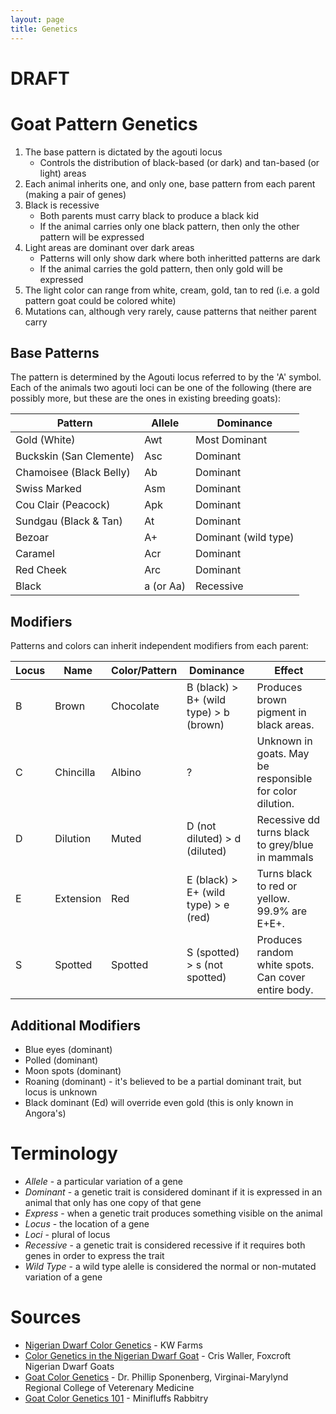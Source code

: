```yaml
---
layout: page
title: Genetics
---
```

# DRAFT

# Goat Pattern Genetics

1. The base pattern is dictated by the agouti locus
   - Controls the distribution of black-based (or dark) and tan-based (or light) areas
1. Each animal inherits one, and only one, base pattern from each parent (making a pair of genes)
1. Black is recessive
   - Both parents must carry black to produce a black kid
   - If the animal carries only one black pattern, then only the other pattern will be expressed
1. Light areas are dominant over dark areas
   - Patterns will only show dark where both inheritted patterns are dark
   - If the animal carries the gold pattern, then only gold will be expressed
1. The light color can range from white, cream, gold, tan to red (i.e. a gold pattern goat could be colored white)
1. Mutations can, although very rarely, cause patterns that neither parent carry

## Base Patterns

The pattern is determined by the Agouti locus referred to by the 'A' symbol. Each of the animals two agouti loci can be one of the following (there are possibly more, but these are the ones in existing breeding goats):

| Pattern                 | Allele | Dominance      |
| ---                     | ---    | ---            |
| Gold (White)            | Awt    | Most Dominant  |
| Buckskin (San Clemente) | Asc    | Dominant       |
| Chamoisee (Black Belly) | Ab     | Dominant       |
| Swiss Marked            | Asm    | Dominant       |
| Cou Clair (Peacock)     | Apk    | Dominant       |
| Sundgau (Black & Tan)   | At     | Dominant       |
| Bezoar                  | A+     | Dominant (wild type) |
| Caramel                 | Acr    | Dominant       |
| Red Cheek               | Arc    | Dominant       |
| Black                   | a (or Aa) | Recessive   |

## Modifiers

Patterns and colors can inherit independent modifiers from each parent:

| Locus | Name      | Color/Pattern | Dominance | Effect |
| ---   | ---       | ---           | ---       | ---    |
| B     | Brown     | Chocolate     | B (black) > B+ (wild type) > b (brown) | Produces brown pigment in black areas. |
| C     | Chincilla | Albino        | ?                                      | Unknown in goats. May be responsible for color dilution. |
| D     | Dilution  | Muted         | D (not diluted) > d (diluted)          | Recessive dd turns black to grey/blue in mammals |
| E     | Extension | Red           | E (black) > E+ (wild type) > e (red)   | Turns black to red or yellow. 99.9% are E+E+. |
| S     | Spotted   | Spotted       | S (spotted) > s (not spotted)          | Produces random white spots. Can cover entire body. |

## Additional Modifiers

* Blue eyes (dominant)
* Polled (dominant)
* Moon spots (dominant)
* Roaning (dominant) - it's believed to be a partial dominant trait, but locus is unknown
* Black dominant (Ed) will override even gold (this is only known in Angora's)

# Terminology

- _Allele_ - a particular variation of a gene
- _Dominant_ - a genetic trait is considered dominant if it is expressed in an animal that only has one copy of that gene
- _Express_ - when a genetic trait produces something visible on the animal
- _Locus_ - the location of a gene
- _Loci_ - plural of locus
- _Recessive_ - a genetic trait is considered recessive if it requires both genes in order to express the trait
- _Wild Type_ - a wild type alelle is considered the normal or non-mutated variation of a gene

# Sources

- [Nigerian Dwarf Color Genetics](http://www.nigeriandwarfcolors.com/nigerian-dwarf-color-genetics.html) - KW Farms
- [Color Genetics in the Nigerian Dwarf Goat](http://www.hasitall.com/genetics/) - Cris Waller, Foxcroft Nigerian Dwarf Goats
- [Goat Color Genetics](https://cpb-us-e1.wpmucdn.com/blogs.cornell.edu/dist/5/6103/files/2020/02/goat-color-genetics.pdf) - Dr. Phillip Sponenberg, Virginai-Marylynd Regional College of Veterenary Medicine
- [Goat Color Genetics 101](https://minifluffsrabbitry.weebly.com/goat-color-genetics-101.html) - Minifluffs Rabbitry
